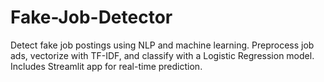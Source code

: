 # Fake-Job-Detector
Detect fake job postings using NLP and machine learning. Preprocess job ads, vectorize with TF-IDF, and classify with a Logistic Regression model. Includes Streamlit app for real-time prediction.
